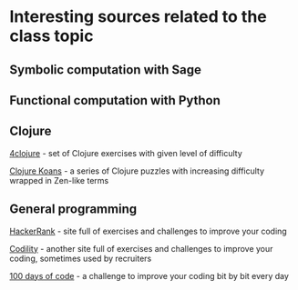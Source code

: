 # Interesting sources related to the class topic

## Symbolic computation with Sage

## Functional computation with Python

## Clojure
[4clojure](http://www.4clojure.com/) - set of Clojure exercises with given level of difficulty

[Clojure Koans](http://clojurescriptkoans.com) - a series of Clojure puzzles with increasing difficulty wrapped in Zen-like terms

## General programming
[HackerRank](https://www.hackerrank.com/) - site full of exercises and challenges to improve your coding

[Codility](https://www.codility.com/) - another site full of exercises and challenges to improve your coding, sometimes used by recruiters

[100 days of code](https://www.100daysofcode.com/) - a challenge to improve your coding bit by bit every day
